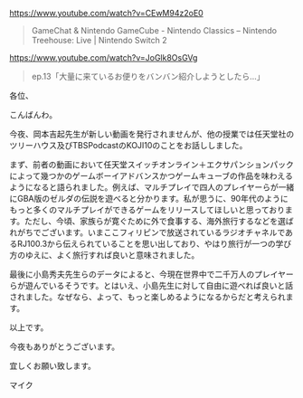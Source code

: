 https://www.youtube.com/watch?v=CEwM94z2oE0

> GameChat & Nintendo GameCube - Nintendo Classics – Nintendo Treehouse: Live | Nintendo Switch 2

https://www.youtube.com/watch?v=JoGlk8OsGVg

> ep.13「大量に来ているお便りをバンバン紹介しようとしたら…」 

各位、

こんばんわ。

今夜、岡本吉起先生が新しい動画を発行されませんが、他の授業では任天堂社のツリーハウス及びTBSPodcastのKOJI10のことをお話ししました。

まず、前者の動画において任天堂スイッチオンライン＋エクサパンションパックによって幾つかのゲームボーイアドバンスかつゲームキューブの作品を味わえるようになると語られました。例えば、マルチプレイで四人のプレイヤーらが一緒にGBA版のゼルダの伝説を遊べると分かります。私が思うに、90年代のようにもっと多くのマルチプレイができるゲームをリリースしてほしいと思っております。ただし、今頃、家族らが寛ぐために外で食事する、海外旅行するなどを選ばれがちでございます。いまここフィリピンで放送されているラジオチャネルであるRJ100.3から伝えられていることを思い出しており、やはり旅行が一つの学び方のゆえに、よく旅行すれば良いと意味されました。

最後に小島秀夫先生らのデータによると、今現在世界中で二千万人のプレイヤーらが遊んでいるそうです。とはいえ、小島先生に対して自由に遊べれば良いと話されました。なぜなら、よって、もっと楽しめるようになるからだと考えられます。

以上です。

今夜もありがとうございます。

宜しくお願い致します。

マイク
